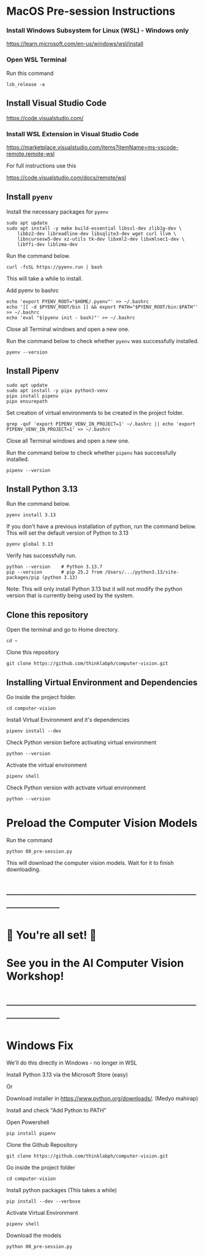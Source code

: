 # MacOS Pre-session Instructions



### Install Windows Subsystem for Linux (WSL) - Windows only

https://learn.microsoft.com/en-us/windows/wsl/install

### Open WSL Terminal

Run this command

```
lsb_release -a
```

## Install Visual Studio Code

https://code.visualstudio.com/

### Install WSL Extension in Visual Studio Code

https://marketplace.visualstudio.com/items?itemName=ms-vscode-remote.remote-wsl

For full instructions use this

https://code.visualstudio.com/docs/remote/wsl

## Install `pyenv`

Install the necessary packages for `pyenv`

``` shell
sudo apt update
sudo apt install -y make build-essential libssl-dev zlib1g-dev \
    libbz2-dev libreadline-dev libsqlite3-dev wget curl llvm \
    libncursesw5-dev xz-utils tk-dev libxml2-dev libxmlsec1-dev \
    libffi-dev liblzma-dev
```

Run the command below.

``` shell
curl -fsSL https://pyenv.run | bash
```

This will take a while to install.

Add pyenv to bashrc

``` shell
echo 'export PYENV_ROOT="$HOME/.pyenv"' >> ~/.bashrc
echo '[[ -d $PYENV_ROOT/bin ]] && export PATH="$PYENV_ROOT/bin:$PATH"' >> ~/.bashrc
echo 'eval "$(pyenv init - bash)"' >> ~/.bashrc
```

Close all Terminal windows and open a new one.

Run the command below to check whether `pyenv` was successfully installed.

``` shell
pyenv --version
```

## Install Pipenv

``` shell
sudo apt update
sudo apt install -y pipx python3-venv
pipx install pipenv
pipx ensurepath
```

Set creation of virtual environments to be created in the project folder.

``` shell
grep -qxF 'export PIPENV_VENV_IN_PROJECT=1' ~/.bashrc || echo 'export PIPENV_VENV_IN_PROJECT=1' >> ~/.bashrc
```

Close all Terminal windows and open a new one.

Run the command below to check whether `pipenv` has successfully installed.

``` shell
pipenv --version
```

## Install Python 3.13

Run the command below.

``` shell
pyenv install 3.13
```

If you don't have a previous installation of python, run the command below. This will set the default version of Python to 3.13
``` shell
pyenv global 3.13
```

Verify has successfully run.

``` shell
python --version    # Python 3.13.7
pip --version       # pip 25.2 from /Users/.../python3.13/site-packages/pip (python 3.13)
```

Note: This will only install Python 3.13 but it will not modify the python version that is currently being used by the system.

## Clone this repository

Open the terminal and go to Home directory.

``` shell
cd ~
```

Clone this repository

``` shell
git clone https://github.com/thinklabph/computer-vision.git
```

## Installing Virtual Environment and Dependencies

Go inside the project folder.

``` shell
cd computer-vision
```

Install Virtual Environment and it's dependencies

``` shell
pipenv install --dev
```

Check Python version before activating virtual environment

``` shell
python --version
```

Activate the virtual environment

``` shell
pipenv shell
```

Check Python version with activate virtual environment

``` shell
python --version
```

# Preload the Computer Vision Models

Run the command

``` shell
python 00_pre-session.py
```

This will download the computer vision models. Wait for it to finish downloading.

# ────────────────────────────────
# 🎉 You're all set! 🎉
# 
# See you in the **AI Computer Vision Workshop!**
# ────────────────────────────────


# Windows Fix

We'll do this directly in Windows - no longer in WSL

Install Python 3.13 via the Microsoft Store (easy)

Or 

Download installer in https://www.python.org/downloads/. (Medyo mahirap)

Install and check "Add Python to PATH"

Open Powershell

``` powershell
pip install pipenv
```


Clone the Github Repository

``` shell
git clone https://github.com/thinklabph/computer-vision.git
```

Go inside the project folder
```
cd computer-vision
```

Install python packages (This takes a while)
```
pip install --dev --verbose
```

Activate Virtual Environment

```
pipenv shell
```

Download the models

```
python 00_pre-session.py
```

